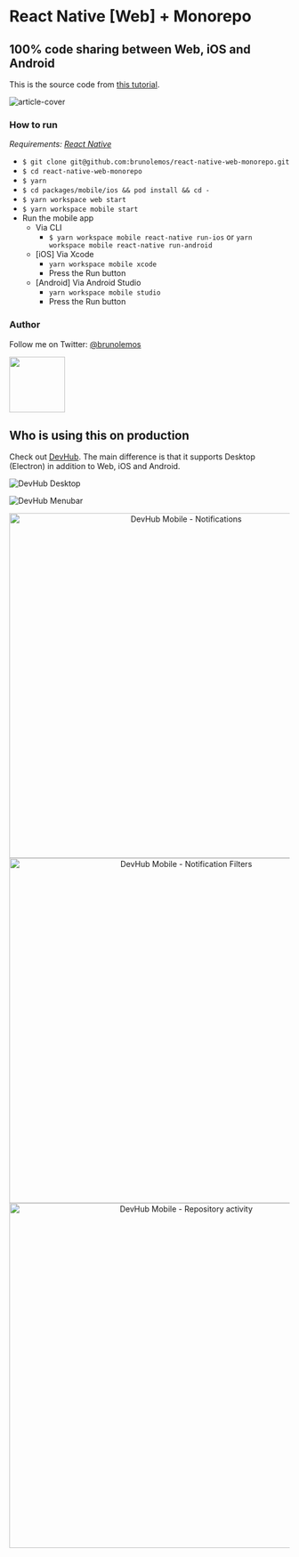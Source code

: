 # React Native [Web] + Monorepo
## 100% code sharing between Web, iOS and Android

This is the source code from [this tutorial](https://dev.to/brunolemos/tutorial-100-code-sharing-between-ios-android--web-using-react-native-web-andmonorepo-4pej).

![article-cover](https://user-images.githubusercontent.com/619186/64462961-a1f1c300-d0d8-11e9-872c-cadf68bd1b02.jpg)


### How to run

_Requirements: [React Native](https://facebook.github.io/react-native/docs/getting-started.html#native)_

  - `$ git clone git@github.com:brunolemos/react-native-web-monorepo.git`
  - `$ cd react-native-web-monorepo`
  - `$ yarn`
  - `$ cd packages/mobile/ios && pod install && cd -`
  - `$ yarn workspace web start`
  - `$ yarn workspace mobile start`
  - Run the mobile app
    - Via CLI
      - `$ yarn workspace mobile react-native run-ios` or `yarn workspace mobile react-native run-android`
    - [iOS] Via Xcode
      - `yarn workspace mobile xcode`
      - Press the Run button
    - [Android] Via Android Studio
      - `yarn workspace mobile studio`
      - Press the Run button

### Author

Follow me on Twitter: [@brunolemos](https://twitter.com/brunolemos)<br/>

<a href="https://twitter.com/brunolemos" target="_blank"><img src="https://github.com/brunolemos.png?size=100" height="100" /></a>


## Who is using this on production

Check out [DevHub](https://github.com/devhubapp/devhub).
The main difference is that it supports Desktop (Electron) in addition to Web, iOS and Android.

![DevHub Desktop](https://user-images.githubusercontent.com/619186/63945240-59d40000-ca49-11e9-98c1-353225f8dcf6.jpg)

![DevHub Menubar](https://user-images.githubusercontent.com/619186/64462861-56d7b000-d0d8-11e9-8a8a-0eb085f248a0.jpg)

<p align="center">
  <img alt="DevHub Mobile - Notifications" height="620" src="https://user-images.githubusercontent.com/619186/64462897-78d13280-d0d8-11e9-92fd-4df3344d4312.jpg" />
  <img alt="DevHub Mobile - Notification Filters" height="620" src="https://user-images.githubusercontent.com/619186/64462909-7ff84080-d0d8-11e9-8a43-390be77644c9.jpg" />
  <img alt="DevHub Mobile - Repository activity" height="620" src="https://user-images.githubusercontent.com/619186/64462915-81c20400-d0d8-11e9-85eb-8322be20671c.jpg" />
</p>

<br/>
